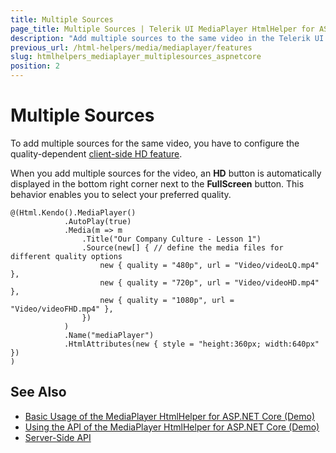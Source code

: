 ```yaml
---
title: Multiple Sources
page_title: Multiple Sources | Telerik UI MediaPlayer HtmlHelper for ASP.NET Core
description: "Add multiple sources to the same video in the Telerik UI MediaPlayer for ASP.NET Core (MVC 6 or ASP.NET Core MVC)."
previous_url: /html-helpers/media/mediaplayer/features
slug: htmlhelpers_mediaplayer_multiplesources_aspnetcore
position: 2
---
```


# Multiple Sources

To add multiple sources for the same video, you have to configure the quality-dependent [client-side HD feature](http://docs.telerik.com/kendo-ui/controls/media/mediaplayer/overview#configuration-Add).

When you add multiple sources for the video, an **HD** button is automatically displayed in the bottom right corner next to the **FullScreen** button. This behavior enables you to select your preferred quality.

```
@(Html.Kendo().MediaPlayer()
			.AutoPlay(true)
			.Media(m => m
				.Title("Our Company Culture - Lesson 1")
				.Source(new[] { // define the media files for different quality options
					new { quality = "480p", url = "Video/videoLQ.mp4" },
					new { quality = "720p", url = "Video/videoHD.mp4" },
					new { quality = "1080p", url = "Video/videoFHD.mp4" },
				})
			)
			.Name("mediaPlayer")
			.HtmlAttributes(new { style = "height:360px; width:640px" })
)
```


## See Also

* [Basic Usage of the MediaPlayer HtmlHelper for ASP.NET Core (Demo)](https://demos.telerik.com/aspnet-core/mediaplayer/index)
* [Using the API of the MediaPlayer HtmlHelper for ASP.NET Core (Demo)](https://demos.telerik.com/aspnet-core/mediaplayer/api)
* [Server-Side API](/api/mediaplayer)
